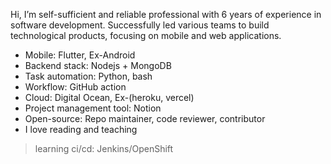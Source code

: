 Hi, I’m self-sufficient and reliable professional with 6 years of experience in software development. Successfully led various teams to build technological products, focusing on mobile and web applications.

* Mobile: Flutter, Ex-Android
* Backend stack: Nodejs + MongoDB
* Task automation: Python, bash
* Workflow: GitHub action
* Cloud: Digital Ocean, Ex-(heroku, vercel)
* Project management tool: Notion
* Open-source: Repo maintainer, code reviewer, contributor
* I love reading and teaching

> learning ci/cd: Jenkins/OpenShift
